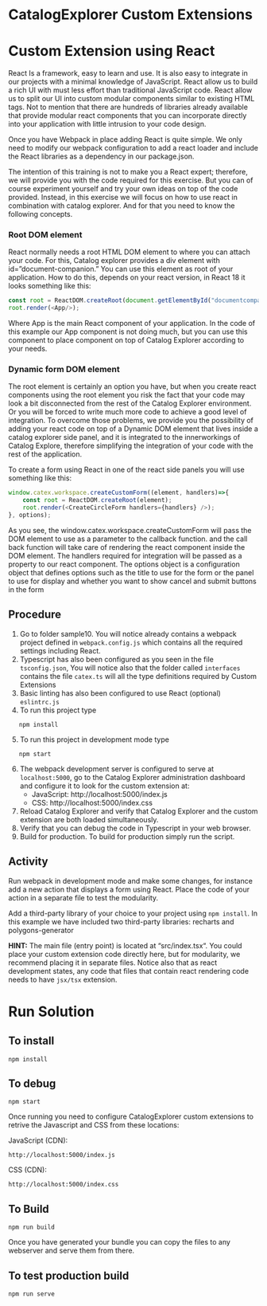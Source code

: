 # CatalogExplorer Custom Extensions
# Custom Extension using React

React Is a framework, easy to learn and use. It is also easy to integrate in our projects with a minimal
knowledge of JavaScript. React allow us to build a rich UI with must less effort than traditional JavaScript
code. React allow us to split our UI into custom modular components similar to existing HTML tags. Not to
mention that there are hundreds of libraries already available that provide modular react components that
you can incorporate directly into your application with little intrusion to your code design.

Once you have Webpack in place adding React is quite simple. We only need to modify our webpack
configuration to add a react loader and include the React libraries as a dependency in our package.json.

The intention of this training is not to make you a React expert; therefore, we will provide you with the
code required for this exercise. But you can of course experiment yourself and try your own ideas on top
of the code provided. Instead, in this exercise we will focus on how to use react in combination with
catalog explorer. And for that you need to know the following concepts.

### Root DOM element
React normally needs a root HTML DOM element to where you can attach your code. For this, Catalog
explorer provides a div element with id=”document-companion.” You can use this element as root of your
application. How to do this, depends on your react version, in React 18 it looks something like this:
```javascript
const root = ReactDOM.createRoot(document.getElementById("documentcompanion"));
root.render(<App/>);
```
Where App is the main React component of your application. In the code of this example our App
component is not doing much, but you can use this component to place component on top of Catalog
Explorer according to your needs.
### Dynamic form DOM element
The root element is certainly an option you have, but when you create react components using the root
element you risk the fact that your code may look a bit disconnected from the rest of the Catalog Explorer
environment. Or you will be forced to write much more code to achieve a good level of integration. To
overcome those problems, we provide you the possibility of adding your react code on top of a Dynamic
DOM element that lives inside a catalog explorer side panel, and it is integrated to the innerworkings of
Catalog Explore, therefore simplifying the integration of your code with the rest of the application.

To create a form using React in one of the react side panels you will use something like this:
```javascript
window.catex.workspace.createCustomForm((element, handlers)=>{
    const root = ReactDOM.createRoot(element);
    root.render(<CreateCircleForm handlers={handlers} />);
}, options);
```
As you see, the window.catex.workspace.createCustomForm will pass the DOM element to use as a
parameter to the callback function. and the call back function will take care of rendering the react
component inside the DOM element. The handlers required for integration will be passed as a property to
our react component. The options object is a configuration object that defines options such as the title to
use for the form or the panel to use for display and whether you want to show cancel and submit buttons
in the form

## Procedure
1. Go to folder sample10. You will notice already contains a webpack project defined in
   `webpack.config.js` which contains all the required settings including React.
2. Typescript has also been configured as you seen in the file `tsconfig.json`, You will notice also that the
   folder called `interfaces` contains the file `catex.ts` will all the type definitions required by Custom
   Extensions
3. Basic linting has also been configured to use React (optional) `eslintrc.js`
4. To run this project type
```shell
   npm install
```
5. To run this project in development mode type
```shell
   npm start
```
6. The webpack development server is configured to serve at `localhost:5000`, go to the Catalog Explorer
   administration dashboard and configure it to look for the custom extension at:
   * JavaScript: http://localhost:5000/index.js
   * CSS: http://localhost:5000/index.css
7. Reload Catalog Explorer and verify that Catalog Explorer and the custom extension are both loaded
   simultaneously.
8. Verify that you can debug the code in Typescript in your web browser.
9. Build for production. To build for production simply run the script.


## Activity
Run webpack in development mode and make some changes, for instance add a new action that displays
a form using React. Place the code of your action in a separate file to test the modularity. 

Add a third-party library of your choice to your project using `npm install`. In this example we have included two
third-party libraries: recharts and polygons-generator

<strong>HINT:</strong> The main file (entry point) is located at “src/index.tsx“. You could place your custom extension code
directly here, but for modularity, we recommend placing it in separate files. Notice
also that as react development states, any code that files that contain react rendering code needs to have
`jsx/tsx` extension.


# Run Solution

## To install
```
npm install
```

## To debug
```
npm start
```
Once running you need to configure CatalogExplorer custom extensions to retrive the Javascript and CSS from these locations:

JavaScript (CDN):
```
http://localhost:5000/index.js
```

CSS (CDN):
```
http://localhost:5000/index.css
```


## To Build
```
npm run build
```

Once you have generated your bundle you can copy the files to any webserver and serve them from there.

## To test production build
```
npm run serve
```

